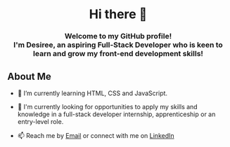 <h1 align="center">Hi there 👋</h1>

<h3 align="center">Welcome to my GitHub profile! <br> I'm Desiree, an aspiring Full-Stack Developer who is keen to learn and grow my front-end development skills!</h3>


## About Me
* 🌱  I’m currently learning HTML, CSS and JavaScript.

* 💼  I'm currently looking for opportunities to apply my skills and knowledge in a full-stack developer internship, apprenticeship or an entry-level role.

* 📫  Reach me by [Email](desiree.wf0@gmail.com) or connect with me on [LinkedIn](https://www.linkedin.com/in/dwilliamsforde/)

<!--
**desireealexia/desireealexia** is a ✨ _special_ ✨ repository because its `README.md` (this file) appears on your GitHub profile.

Here are some ideas to get you started:

- 🔭 I’m currently working on ...
- 🌱 I’m currently learning ...
- 👯 I’m looking to collaborate on ...
- 🤔 I’m looking for help with ...
- 💬 Ask me about ...
- 📫 How to reach me: ...
- 😄 Pronouns: ...
- ⚡ Fun fact: ...
-->
